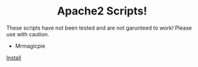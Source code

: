 <link rel="stylesheet" href="https://apache.mrmagicpie.xyz/custom-assets/style.css">
<h1 align="center">Apache2 Scripts!</h1>


These scripts have not been tested and are not garunteed to work! Please use with caution.
- Mrmagicpie

[Install](https://centos-apache.mrmagicpie.xyz/scripts/install.sh)
